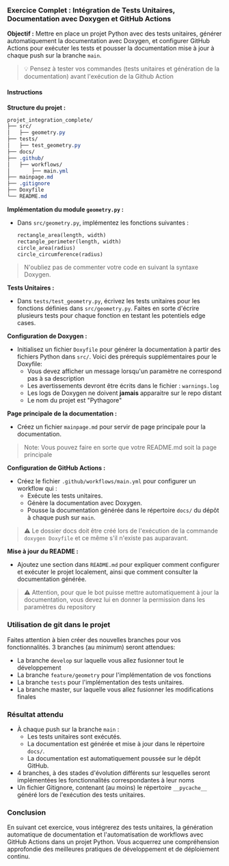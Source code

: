 ### Exercice Complet : Intégration de Tests Unitaires, Documentation avec Doxygen et GitHub Actions

**Objectif :** Mettre en place un projet Python avec des tests unitaires, générer automatiquement la documentation avec Doxygen, et configurer GitHub Actions pour exécuter les tests et pousser la documentation mise à jour à chaque push sur la branche `main`.

> :bulb: Pensez à tester vos commandes (tests unitaires et génération de la documentation) avant l'exécution de la Github Action

#### Instructions

**Structure du projet :**
```css
projet_integration_complete/
├── src/
│   ├── geometry.py
├── tests/
│   ├── test_geometry.py
├── docs/
├── .github/
│   ├── workflows/
│       ├── main.yml
├── mainpage.md
├── .gitignore
├── Doxyfile
└── README.md
```

**Implémentation du module `geometry.py` :**
- Dans `src/geometry.py`, implémentez les fonctions suivantes :
  ```python
  rectangle_area(length, width)
  rectangle_perimeter(length, width)
  circle_area(radius)
  circle_circumference(radius)
  ```

> N'oubliez pas de commenter votre code en suivant la syntaxe Doxygen.

**Tests Unitaires :**
- Dans `tests/test_geometry.py`, écrivez les tests unitaires pour les fonctions définies dans `src/geometry.py`. 
Faites en sorte d'écrire plusieurs tests pour chaque fonction en testant les potentiels edge cases.

**Configuration de Doxygen :**
- Initialisez un fichier `Doxyfile` pour générer la documentation à partir des fichiers Python dans `src/`.
Voici des prérequis supplémentaires pour le Doxyfile:
	-	Vous devez afficher un message lorsqu'un paramètre ne correspond pas à sa description
	-	Les avertissements devront être écrits dans le fichier : `warnings.log`
	-	Les logs de Doxygen ne doivent **jamais** apparaitre sur le repo distant
	-	Le nom du projet est "Pythagore"

**Page principale de la documentation :**
- Créez un fichier `mainpage.md` pour servir de page principale pour la documentation.

> Note: Vous pouvez faire en sorte que votre README.md soit la page principale

**Configuration de GitHub Actions :**
- Créez le fichier `.github/workflows/main.yml` pour configurer un workflow qui :
  - Exécute les tests unitaires.
  - Génère la documentation avec Doxygen.
  - Pousse la documentation générée dans le répertoire `docs/` du dépôt à chaque push sur `main`.

> :warning: Le dossier docs doit être créé lors de l'exécution de la commande `doxygen Doxyfile` et ce même s'il n'existe pas auparavant.

**Mise à jour du README :**
- Ajoutez une section dans `README.md` pour expliquer comment configurer et exécuter le projet localement, ainsi que comment consulter la documentation générée.

> :warning: Attention, pour que le bot puisse mettre automatiquement à jour la documentation, vous devez lui en donner la permission dans les paramètres du
> repository

### Utilisation de git dans le projet

Faites attention à bien créer des nouvelles branches pour vos fonctionnalités. 3 branches (au minimum) seront attendues:
-	La branche `develop` sur laquelle vous allez fusionner tout le développement
-	La branche `feature/geometry` pour l'implémentation de vos fonctions
-	La branche `tests` pour l'implémentation des tests unitaires.
-	La branche master, sur laquelle vous allez fusionner les modifications finales

### Résultat attendu

- À chaque push sur la branche `main` :
  - Les tests unitaires sont exécutés.
  - La documentation est générée et mise à jour dans le répertoire `docs/`.
  - La documentation est automatiquement poussée sur le dépôt GitHub.
- 4 branches, à des stades d'évolution différents sur lesquelles seront implémentées les fonctionnalités correspondantes à leur noms
- Un fichier Gitignore, contenant (au moins) le répertoire `__pycache__` généré lors de l'exécution des tests unitaires.

### Conclusion

En suivant cet exercice, vous intégrerez des tests unitaires, la génération automatique de documentation et l'automatisation de workflows avec GitHub Actions dans un projet Python. Vous acquerrez une compréhension approfondie des meilleures pratiques de développement et de déploiement continu.
